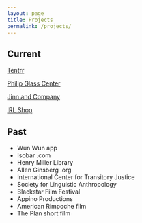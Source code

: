 ```yaml
---
layout: page
title: Projects
permalink: /projects/
---
```


## Current
[Tentrr](https://www.tentrr.com)

[Philip Glass Center](http://www.philipglasscenter.org)

[Jinn and Company](http://jinand.co)

[IRL Shop](http://shop.finditirl.com)

## Past
* Wun Wun app
* Isobar .com
* Henry Miller Library
* Allen Ginsberg .org
* International Center for Transitory Justice
* Society for Linguistic Anthropology
* Blackstar Film Festival
* Appino Productions
* American Rimpoche film
* The Plan short film